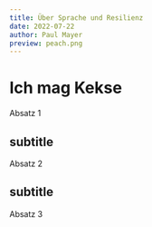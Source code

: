 ```yaml
---
title: Über Sprache und Resilienz
date: 2022-07-22
author: Paul Mayer
preview: peach.png
---
```

# Ich mag Kekse
Absatz 1

## subtitle
Absatz 2

## subtitle
Absatz 3

